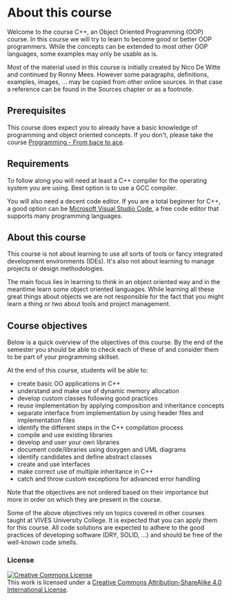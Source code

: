 # About this course

Welcome to the course C++, an Object Oriented Programming (OOP) course. In this course we will try to learn to become good or better OOP programmers. While the concepts can be extended to most other OOP languages, some examples may only be usable as is.

Most of the material used in this course is initially created by Nico De Witte and continued by Ronny Mees. However some paragraphs, definitions, examples, images, ... may be copied from other online sources. In that case a reference can be found in the Sources chapter or as a footnote.

## Prerequisites

This course does expect you to already have a basic knowledge of programming and object oriented concepts. If you don't, please take the course [Programming - From bace to ace](https://from-bace-to-ace.netlify.app/).

## Requirements

To follow along you will need at least a C++ compiler for the operating system you are using. Best option is to use a GCC compiler.

You will also need a decent code editor. If you are a total beginner for C++, a good option can be [Microsoft Visual Studio Code](https://code.visualstudio.com/), a free code editor that supports many programming languages.

## About this course

This course is not about learning to use all sorts of tools or fancy integrated development environments (IDEs). It's also not about learning to manage projects or design methodologies.

The main focus lies in learning to think in an object oriented way and in the meantime learn some object oriented languages. While learning all these great things about objects we are not responsible for the fact that you might learn a thing or two about tools and project management.

## Course objectives

Below is a quick overview of the objectives of this course. By the end of the semester you should be able to check each of these of and consider them to be part of your programming skillset.

At the end of this course, students will be able to:

* create basic OO applications in C++
* understand and make use of dynamic memory allocation
* develop custom classes following good practices
* reuse implementation by applying composition and inheritance concepts
* separate interface from implementation by using header files and implementation files
* identify the different steps in the C++ compilation process
* compile and use existing libraries
* develop and user your own libraries
* document code/libraries using doxygen and UML diagrams
* identify candidates and define abstract classes
* create and use interfaces
* make correct use of multiple inheritance in C++
* catch and throw custom exceptions for advanced error handling

Note that the objectives are not ordered based on their importance but more in order on which they are present in the course.

Some of the above objectives rely on topics covered in other courses taught at VIVES University College. It is expected that you can apply them for this course. All code solutions are expected to adhere to the good practices of developing software (DRY, SOLID, ...) and should be free of the well-known code smells.

### License

<a rel="license" href="http://creativecommons.org/licenses/by-sa/4.0/"><img alt="Creative Commons License" style="border-width:0" src="https://i.creativecommons.org/l/by-sa/4.0/88x31.png" /></a><br />This work is licensed under a <a rel="license" href="http://creativecommons.org/licenses/by-sa/4.0/">Creative Commons Attribution-ShareAlike 4.0 International License</a>.
